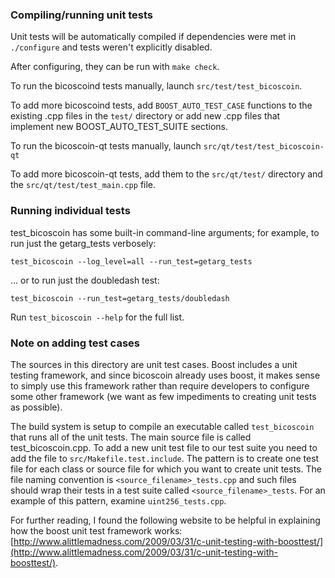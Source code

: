 ### Compiling/running unit tests

Unit tests will be automatically compiled if dependencies were met in `./configure`
and tests weren't explicitly disabled.

After configuring, they can be run with `make check`.

To run the bicoscoind tests manually, launch `src/test/test_bicoscoin`.

To add more bicoscoind tests, add `BOOST_AUTO_TEST_CASE` functions to the existing
.cpp files in the `test/` directory or add new .cpp files that
implement new BOOST_AUTO_TEST_SUITE sections.

To run the bicoscoin-qt tests manually, launch `src/qt/test/test_bicoscoin-qt`

To add more bicoscoin-qt tests, add them to the `src/qt/test/` directory and
the `src/qt/test/test_main.cpp` file.

### Running individual tests

test_bicoscoin has some built-in command-line arguments; for
example, to run just the getarg_tests verbosely:

    test_bicoscoin --log_level=all --run_test=getarg_tests

... or to run just the doubledash test:

    test_bicoscoin --run_test=getarg_tests/doubledash

Run `test_bicoscoin --help` for the full list.

### Note on adding test cases

The sources in this directory are unit test cases.  Boost includes a
unit testing framework, and since bicoscoin already uses boost, it makes
sense to simply use this framework rather than require developers to
configure some other framework (we want as few impediments to creating
unit tests as possible).

The build system is setup to compile an executable called `test_bicoscoin`
that runs all of the unit tests.  The main source file is called
test_bicoscoin.cpp. To add a new unit test file to our test suite you need 
to add the file to `src/Makefile.test.include`. The pattern is to create 
one test file for each class or source file for which you want to create 
unit tests.  The file naming convention is `<source_filename>_tests.cpp` 
and such files should wrap their tests in a test suite 
called `<source_filename>_tests`. For an example of this pattern, 
examine `uint256_tests.cpp`.

For further reading, I found the following website to be helpful in
explaining how the boost unit test framework works:
[http://www.alittlemadness.com/2009/03/31/c-unit-testing-with-boosttest/](http://www.alittlemadness.com/2009/03/31/c-unit-testing-with-boosttest/).
